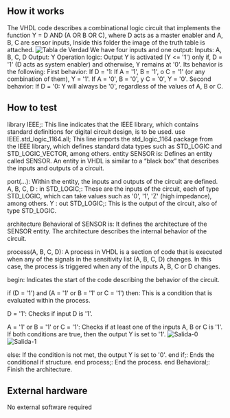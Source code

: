 <!---

This file is used to generate your project datasheet. Please fill in the information below and delete any unused
sections.

You can also include images in this folder and reference them in the markdown. Each image must be less than
512 kb in size, and the combined size of all images must be less than 1 MB.
-->

## How it works
The VHDL code describes a combinational logic circuit that implements the function  Y = D AND (A OR B OR C), where D acts as a master enabler and A, B, C are sensor inputs,
Inside this folder the image of the truth table is attached.
![Tabla de Verdad](https://github.com/user-attachments/assets/97fd5d14-5d4d-4d5a-b937-07370bfbdb13)
We have four inputs and one output:
  Inputs: A, B, C, D 
  Output: Y
Operation logic:
Output Y is activated (Y <= '1') only if, D = '1' (D acts as system enabler) and otherwise, Y remains at '0'.
Its behavior is the following:
  First behavior:
    If D = '1:
      If A = '1', B = '1', o C = '1' (or any combination of them), Y = '1'.
      If A = '0', B = '0', y C = '0', Y = '0'.
  Second behavior:
    If D = '0:
    Y will always be '0', regardless of the values ​​of A, B or C.

## How to test
library IEEE;: This line indicates that the IEEE library, which contains standard definitions for digital circuit design, is to be used.
use IEEE.std_logic_1164.all; This line imports the std_logic_1164 package from the IEEE library, which defines standard data types such as STD_LOGIC and STD_LOGIC_VECTOR, among others.
entity SENSOR is: Defines an entity called SENSOR. An entity in VHDL is similar to a “black box” that describes the inputs and outputs of a circuit.

port(...): Within the entity, the inputs and outputs of the circuit are defined.
  A, B, C, D : in STD_LOGIC;: These are the inputs of the circuit, each of type STD_LOGIC, which can take values such as '0', '1', 'Z' (high impedance), among others.
  Y : out STD_LOGIC;: This is the output of the circuit, also of type STD_LOGIC.

architecture Behavioral of SENSOR is: It defines the architecture of the SENSOR entity. The architecture describes the internal behavior of the circuit.

process(A, B, C, D): A process in VHDL is a section of code that is executed when any of the signals in the sensitivity list (A, B, C, D) changes. In this case, the process is triggered when any of the inputs A, B, C or D changes.

begin: Indicates the start of the code describing the behavior of the circuit.

if (D = '1') and (A = '1' or B = '1' or C = '1') then: This is a condition that is evaluated within the process.

D = '1': Checks if input D is '1'.

A = '1' or B = '1' or C = '1': Checks if at least one of the inputs A, B or C is '1'.
If both conditions are true, then the output Y is set to '1'.
![Salida-0](https://github.com/user-attachments/assets/18a945f7-a620-41ae-8a49-5b83522bb58a)
![Salida-1](https://github.com/user-attachments/assets/d0e76718-e97e-419c-9c0c-2c325d387d4b)

else: If the condition is not met, the output Y is set to '0'.
end if;: Ends the conditional if structure.
end process;: End the process.
end Behavioral;: Finish the architecture.
## External hardware
No external software required

